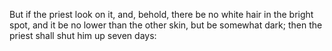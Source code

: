 But if the priest look on it, and, behold, there be no white hair in the bright spot, and it be no lower than the other skin, but be somewhat dark; then the priest shall shut him up seven days:
